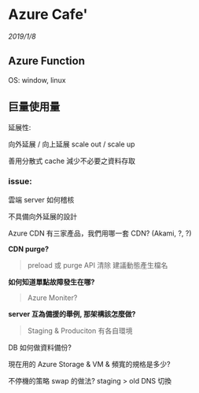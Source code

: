 # Azure Cafe'

*2019/1/8*


## Azure Function

OS: window, linux

## 巨量使用量

延展性:

向外延展 / 向上延展
scale out / scale up

善用分散式 cache 減少不必要之資料存取

### issue:
雲端 server 如何稽核

不具備向外延展的設計

Azure CDN 有三家產品，我們用哪一套 CDN?
(Akami, ?, ?)

**CDN purge?**
> preload 或 purge API 清除
> 建議動態產生檔名

**如何知道單點故障發生在哪?**
> Azure Moniter?

**server 互為備援的舉例, 那架構該怎麼做?**
> Staging & Produciton 有各自環境

DB 如何做資料備份?

現在用的 Azure Storage & VM & 頻寬的規格是多少?

不停機的策略
swap 的做法? staging > old
DNS 切換
